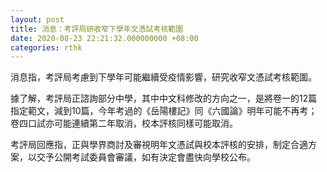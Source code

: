 ```yaml
---
layout: post
title: 消息：考評局研收窄下學年文憑試考核範圍
date: 2020-08-23 22:21:32.000000000 +08:00
categories: rthk
---
```


消息指，考評局考慮到下學年可能繼續受疫情影響，研究收窄文憑試考核範圍。

據了解，考評局正諮詢部分中學，其中中文科修改的方向之一，是將卷一的12篇指定範文，減到10篇，今年考過的《岳陽樓記》同《六國論》明年可能不再考；卷四口試亦可能連續第二年取消，校本評核同樣可能取消。

考評局回應指，正與學界商討及審視明年文憑試與校本評核的安排，制定合適方案，以交予公開考試委員會審議，如有決定會盡快向學校公布。
